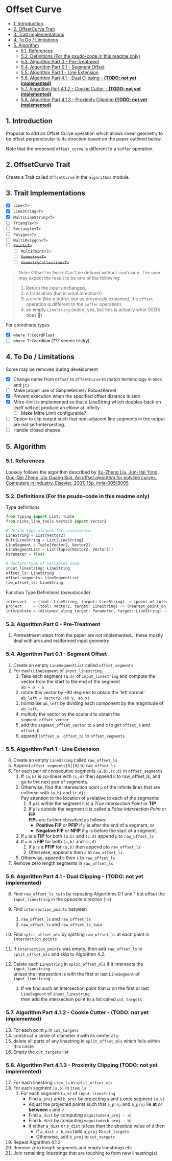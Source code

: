 # Offset Curve <!-- omit in toc -->

- [1. Introduction](#1-introduction)
- [2. OffsetCurve Trait](#2-offsetcurve-trait)
- [3. Trait Implementations](#3-trait-implementations)
- [4. To Do / Limitations](#4-to-do--limitations)
- [5. Algorithm](#5-algorithm)
  - [5.1. References](#51-references)
  - [5.2. Definitions (For the psudo-code in this readme only)](#52-definitions-for-the-psudo-code-in-this-readme-only)
  - [5.3. Algorithm Part 0 - Pre-Treatment](#53-algorithm-part-0---pre-treatment)
  - [5.4. Algorithm Part 0.1 - Segment Offset](#54-algorithm-part-01---segment-offset)
  - [5.5. Algorithm Part 1 - Line Extension](#55-algorithm-part-1---line-extension)
  - [5.6. Algorithm Part 4.1 - Dual Clipping - **(TODO: not yet implemented)**](#56-algorithm-part-41---dual-clipping---todo-not-yet-implemented)
  - [5.7. Algorithm Part 4.1.2 - Cookie Cutter - **(TODO: not yet implemented)**](#57-algorithm-part-412---cookie-cutter---todo-not-yet-implemented)
  - [5.8. Algorithm Part 4.1.3 - Proximity Clipping **(TODO: not yet implemented)**](#58-algorithm-part-413---proximity-clipping-todo-not-yet-implemented)

## 1. Introduction

Proposal to add an Offset Curve operation which allows linear geometry to be offset perpendicular to its direction based on the paper outlined below.

Note that the proposed `offset_curve` is different to a `buffer` operation.

## 2. OffsetCurve Trait

Create a Trait called `OffsetCurve` in the `algorithms` module.

## 3. Trait Implementations

- [X] `Line<T>`
- [X] `LineString<T>`
- [X] `MultiLineString<T>`
- [ ] `Triangle<T>`
- [ ] `Rectangle<T>`
- [ ] `Polygon<T>`
- [ ] `MultiPolygon<T>`
- [ ] ~~`Point<T>`~~ <br/>
  - [ ] ~~`MultiPoint<T>`~~
  - [ ] ~~`Geometry<T>`~~
  - [ ] ~~`GeometryCollection<T>`~~

> Note:
> Offset for `Point` Can't be defined without confusion.
> The user may expect the result to be one of the following:
> 
> 1. Return the input unchanged,
> 1. a translation (but in what direction?)
> 1. a circle (like a buffer, but as previously explained,
>    the `offset` operation is different to the `buffer` operation).
> 1. an empty `LineString` (wierd, yes, but this is actually what GEOS does 🤔)


For coordinate types

- [X] `where T:CoordFloat`
- [ ] `where T:CoordNum` (??? seems tricky)
  
## 4. To Do / Limitations

Some may be removed during development

- [X] Change name from `Offset` to `OffsetCurve` to match terminology in `GEOS`
      and `jts`
- [ ] Make proper use of SimpleKernel / RobustKernel
- [X] Prevent execution when the specified offset distance is zero
- [X] Mitre-limit is implemented so that a LineString which doubles-back on
      itself will not produce an elbow at infinity
  - [ ] Make Mitre Limit configurable?
- [ ] Option to clip output such that non-adjacent line segments in the output
      are not self-intersecting.
- [ ] Handle closed shapes

## 5. Algorithm

### 5.1. References

Loosely follows the algorithm described by
[Xu-Zheng Liu, Jun-Hai Yong, Guo-Qin Zheng, Jia-Guang Sun. An offset algorithm for polyline curves. Computers in Industry, Elsevier, 2007, 15p. inria-00518005](https://hal.inria.fr/inria-00518005/document)

### 5.2. Definitions (For the psudo-code in this readme only)

Type definitions
```python
from typing import List, Tuple
from nicks_line_tools.Vector2 import Vector2

# define type aliases for convenience:
LineString = List[Vector2]
MultiLineString = List[LineString]
LineSegment = Tuple[Vector2, Vector2]
LineSegmentList = List[Tuple[Vector2, Vector2]]
Parameter = float

# declare type of variables used:
input_linestring: LineString
offset_ls: LineString
offset_segments: LineSegmentList
raw_offset_ls: LineString
```

Function Type Definitions (pseudocode)

```python
intersect   = (tool: LineString, target: LineString) -> (point_of_intersection: Optional[Vector2], distance_along_target: List[Parameter])
project     = (tool: Vector2, target: LineString) -> (nearest_point_on_target_to_tool: Vector2, distance_along_target: Parameter)
interpolate = (distance_along_target: Parameter, target: LineString) -> (point_on_target: Vector2)
```

### 5.3. Algorithm Part 0 - Pre-Treatment

1. Pretreatment steps from the paper are not implemented... these mostly deal with arcs and malformed input geometry


### 5.4. Algorithm Part 0.1 - Segment Offset

1. Create an empty `LineSegmentList` called `offset_segments`
1. For each `LineSegment` of `input_linestring`
   1. Take each segment `(a,b)` of `input_linestring` and compute the vector from the start to the end of the segment<br/>
      `ab = b - a`
   1. rotate this vector by -90 degrees to obtain the 'left normal'<br/>
      `ab_left = Vector2(-ab.y, ab.x)`
   1. normalise `ab_left` by dividing each component by the magnitude of `ab_left`.
   1. multiply the vector by the scalar `d` to obtain the `segment_offset_vector`
   1. add the `segment_offset_vector` to `a` and `b` to get `offset_a` and `offset_b`
   1. append `(offset_a, offset_b)` to `offset_segments`


### 5.5. Algorithm Part 1 - Line Extension

4. Create an empty `LineString` called `raw_offset_ls`
1. Append `offset_segments[0][0]` to `raw_offset_ls`
1. For each pair of consecutive segments `(a,b),(c,d)` in `offset_segments`
   1. If `(a,b)` is co-linear with `(c,d)` then append `b` to raw_offset_ls, and go to the next pair of segments.
   1. Otherwise, find the intersection point `p` of the infinite lines that are collinear with `(a,b)` and `(c,d)`;<br>
      Pay attention to the location of `p` relative to each of the segments:
      1. if `p` is within the segment it is a *True Intersection Point* or **TIP**
      1. If `p` is outside the segment it is called a *False Intersection Point* or **FIP**.<br/>
         **FIP**s are further classified  as follows:
         - **Positive FIP** or **PFIP** if `p` is after the end of a segment, or
         - **Negative FIP** or **NFIP** if `p` is before the start of a segment.
   1. If `p` is a **TIP** for both `(a,b)` and `(c,d)` append `p` to `raw_offset_ls`
   1. If `p` is a **FIP** for both `(a,b)` and `(c,d)`
      1. If `p` is a **PFIP** for `(a,b)` then append `p`to `raw_offset_ls`
      1. Otherwise, append `b` then `c` to `raw_offset_ls`
   1. Otherwise, append `b` then `c` to `raw_offset_ls`
1. Remove zero length segments in `raw_offset_ls`

### 5.6. Algorithm Part 4.1 - Dual Clipping - **(TODO: not yet implemented)**

8. Find `raw_offset_ls_twin` by repeating Algorithms 0.1 and 1 but offset the `input_linestring` in the opposite direction (`-d`)
1. Find `intersection_points` between
   1. `raw_offset_ls` and `raw_offset_ls`
   1. `raw_offset_ls` and `raw_offset_ls_twin`

1. Find `split_offset_mls` by splitting `raw_offset_ls` at each point in `intersection_points`
1. If `intersection_points` was empty, then add `raw_offset_ls` to `split_offset_mls` and skip to Algorithm 4.2.
1. Delete each `LineString` in `split_offset_mls` if it intersects the `input_linestring`<br>
   unless the intersection is with the first or last `LineSegment` of `input_linestring`
   1. If we find such an intersection point that *is* on the first or last `LineSegment` of `input_linestring`<br/>
   then add the intersection point to a list called `cut_targets`

### 5.7. Algorithm Part 4.1.2 - Cookie Cutter - **(TODO: not yet implemented)**

13. For each point `p` in `cut_targets`
   1. construct a circle of diameter `d` with its center at `p`
   1. delete all parts of any linestring in `split_offset_mls` which falls within this circle
1. Empty the `cut_targets` list

### 5.8. Algorithm Part 4.1.3 - Proximity Clipping **(TODO: not yet implemented)**

17. For each linestring `item_ls` in `split_offset_mls`
   1. For each segment `(a,b)` in `item_ls`
      1. For each segment `(u,v)` of `input_linestring`
         - Find `a_proj` and `b_proj` by projecting `a` and `b` onto segment `(u,v)`
         - Adjust the projected points such that `a_proj` and `b_proj` lie **at** or **between** `u` and `v`
         - Find `a_dist` by computing `magnitude(a_proj - a)`
         - Find `b_dist` by computing `magnitude(b_proj - b)`
         - if either `a_dist` or `b_dist` is less than the absolute value of `d` then
            - if `a_dist > b_dist`add `a_proj` to `cut_targets`
            - Otherwise, add `b_proj` to `cut_targets`  
1. Repeat Algorithm 4.1.2
1. Remove zero length segments and empty linestrings etc 
1. Join remaining linestrings that are touching to form new linestring(s)
